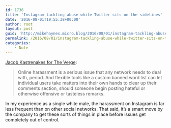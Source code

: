 ```yaml
---
id: 1736
title: 'Instagram tackling abuse while Twitter sits on the sidelines'
date: '2016-08-01T19:55:38+00:00'
author: root
layout: post
guid: 'http://mikehaynes.micro.blog/2016/08/01/instagram-tackling-abuse.html'
permalink: /2016/08/01/instagram-tackling-abuse-while-twitter-sits-on-the-sidelines/
categories:
    - Note
---
```


[Jacob Kastrenakes for The Verge](https://www.theverge.com/2016/7/29/12327312/instagram-anti-harassment-commenting-tools):

> Online harassment is a serious issue that any network needs to deal with, period. And flexible tools like a custom banned word list can let individual users take matters into their own hands to clear up their comments section, should someone begin posting hateful or otherwise offensive or tasteless remarks.

In my experience as a single white male, the harassment on Instagram is far less frequent than on other social networks. That said, it’s a smart move by the company to get these sorts of things in place before issues get completely out of control.